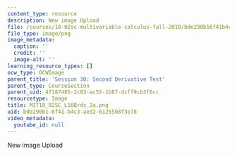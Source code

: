 ```yaml
---
content_type: resource
description: New image Upload
file: /courses/18-02sc-multivariable-calculus-fall-2010/bde290b16f41b4c3aed261255b8f3e78_MIT18_02SC_L10Brds_2a.png
file_type: image/png
image_metadata:
  caption: ''
  credit: ''
  image-alt: ''
learning_resource_types: []
ocw_type: OCWImage
parent_title: 'Session 30: Second Derivative Test'
parent_type: CourseSection
parent_uid: 47187485-2c83-ac55-1b87-dcff9cb3f6cc
resourcetype: Image
title: MIT18_02SC_L10Brds_2a.png
uid: bde290b1-6f41-b4c3-aed2-61255b8f3e78
video_metadata:
  youtube_id: null
---
```

New image Upload

